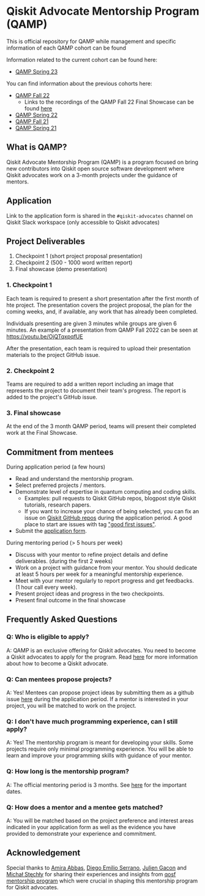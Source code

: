 # Qiskit Advocate Mentorship Program (QAMP)
This is official repository for QAMP while management and specific information of each QAMP cohort can be found 

Information related to the current cohort can be found here:
- [QAMP Spring 23](https://github.com/qiskit-advocate/qamp-spring-23)

You can find information about the previous cohorts here:
- [QAMP Fall 22](https://github.com/qiskit-advocate/qamp-fall-22)
    - Links to the recordings of the QAMP Fall 22 Final Showcase can be found [here](https://github.com/qiskit-advocate/qamp-fall-22/blob/main/Final%20Showcase.md)
- [QAMP Spring 22](https://github.com/qiskit-advocate/qamp-spring-22)
- [QAMP Fall 21](https://github.com/qiskit-advocate/qamp-fall-21)
- [QAMP Spring 21](https://github.com/qiskit-advocate/qamp-spring-21)

## What is QAMP?

Qiskit Advocate Mentorship Program (QAMP) is a program focused on bring new contributors into Qiskit open source software development where Qiskit advocates work on a 3-month projects under the guidance of mentors.

## Application

Link to the application form is shared in the `#qiskit-advocates` channel on Qiskit Slack workspace (only accessible to Qiskit advocates)

## Project Deliverables

1. Checkpoint 1 (short project proposal presentation)
1. Checkpoint 2 (500 - 1000 word written report)
1. Final showcase (demo presentation)

### 1. Checkpoint 1
Each team is required to present a short presentation after the first month of hte project.  The presentation covers the project proposal, the plan for the coming weeks, and, if available, any work that has already been completed.

Individuals presenting are given 3 minutes while groups are given 6 minutes. An example of a presentation from QAMP Fall 2022 can be seen at https://youtu.be/OjQTqxpqfUE

After the presentation, each team is required to upload their presentation materials to the project GitHub issue.

### 2. Checkpoint 2
Teams are required to add a written report including an image that represents the project to document their team's progress.  The report is added to the project's GitHub issue.

### 3. Final showcase
At the end of the 3 month QAMP period, teams will present their completed work at the Final Showcase.

## Commitment from mentees

During application period (a few hours)
- Read and understand the mentorship program.
- Select preferred projects / mentors.
- Demonstrate level of expertise in quantum computing and coding skills.
    - Examples: pull requests to Qiskit GitHub repos, blogpost style Qiskit tutorials, research papers.
    - If you want to increase your chance of being selected, you can fix an issue on [Qiskit GitHub repos](https://github.com/Qiskit) during the application period. A good place to start are issues with tag ["good first issues"](https://github.com/Qiskit/qiskit-terra/issues?page=1&q=is%3Aopen+is%3Aissue+label%3A%22good+first+issue%22+sort%3Aupdated-asc+-label%3A%22status%3A+pending+PR%22).
- Submit the [application form](#application).

During mentoring period (> 5 hours per week)
- Discuss with your mentor to refine project details and define deliverables. (during the first 2 weeks)
- Work on a project with guidance from your mentor. You should dedicate at least 5 hours per week for a meaningful mentorship experience.
- Meet with your mentor regularly to report progress and get feedbacks. (1 hour call every week).
- Present project ideas and progress in the two checkpoints.
- Present final outcome in the final showcase

## Frequently Asked Questions

### Q: Who is eligible to apply?
A: QAMP is an exclusive offering for Qiskit advocates. You need to become a Qiskit advocates to apply for the program. Read [here](https://github.com/qiskit-advocate/application-guide) for more information about how to become a Qiskit advocate.

### Q: Can mentees propose projects?
A: Yes! Mentees can propose project ideas by submitting them as a github issue [here](https://github.com/qiskit-advocate/qamp-fall-22/issues) during the application period. If a mentor is interested in your project, you will be matched to work on the project.

### Q: I don't have much programming experience, can I still apply?
A: Yes! The mentorship program is meant for developing your skills. Some projects require only minimal programming experience. You will be able to learn and improve your programming skills with guidance of your mentor.

### Q: How long is the mentorship program?
A: The official mentoring period is 3 months. See [here](#important-dates) for the important dates.

### Q: How does a mentor and a mentee gets matched?
A: You will be matched based on the project preference and interest areas indicated in your application form as well as the evidence you have provided to demonstrate your experience and commitment.

## Acknowledgement

Special thanks to [Amira Abbas](https://github.com/amyami187), [Diego Emilio Serrano](https://github.com/diemilio), [Julien Gacon](https://github.com/Cryoris) and [Michał Stęchły](https://github.com/mstechly) for sharing their experiences and insights from [qosf mentorship program](https://qosf.org/qc_mentorship/) which were crucial in shaping this mentorship program for Qiskit advocates.
